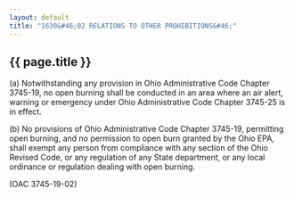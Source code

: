 ```yaml
---
layout: default 
title: "1630&#46;02 RELATIONS TO OTHER PROHIBITIONS&#46;"
---
```


{{ page.title }}
----------------

​(a) Notwithstanding any provision in Ohio Administrative Code Chapter
3745-19, no open burning shall be conducted in an area where an air
alert, warning or emergency under Ohio Administrative Code Chapter
3745-25 is in effect.

​(b) No provisions of Ohio Administrative Code Chapter 3745-19,
permitting open burning, and no permission to open burn granted by the
Ohio EPA, shall exempt any person from compliance with any section of
the Ohio Revised Code, or any regulation of any State department, or any
local ordinance or regulation dealing with open burning.

(OAC 3745-19-02)
